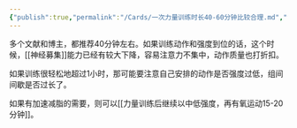 ```yaml
---
{"publish":true,"permalink":"/Cards/一次力量训练时长40-60分钟比较合理.md","title":"一次力量训练时长40-60分钟比较合理","created":"2023-02-22","modified":"2023-03-14","cssclasses":""}
---
```



多个文献和博主，都推荐40分钟左右。如果训练动作和强度到位的话，这个时候，[[神经募集]]能力已经有较大下降，容易注意力不集中，动作质量也打折扣。

如果训练很轻松地超过1小时，那可能要注意自己安排的动作是否强度过低，组间间歇是否过长了。

如果有加速减脂的需要，则可以[[力量训练后继续以中低强度，再有氧运动15-20分钟]]。
